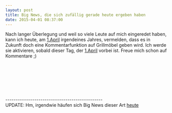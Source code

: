```yaml
---
layout: post
title: Big News, die sich zufällig gerade heute ergeben haben
date: 2015-04-01 08:37:00
---
```


Nach langer Überlegung und weil so viele Leute auf mich eingeredet haben, kann ich heute, am [1.April](https://de.wikipedia.org/wiki/Aprilscherz) irgendeines Jahres, vermelden, dass es in Zukunft doch eine Kommentarfunktion auf Grillmöbel geben wird. Ich werde sie aktivieren, sobald dieser Tag, der [1.April](https://de.wikipedia.org/wiki/Aprilscherz) vorbei ist. Freue mich schon auf Kommentare ;)<br><br><br><br><br><br><br><br>
-----------------------------------------------<br>UPDATE: Hm, irgendwie häufen sich Big News dieser Art [heute](https://de.wikipedia.org/wiki/Aprilscherz)
